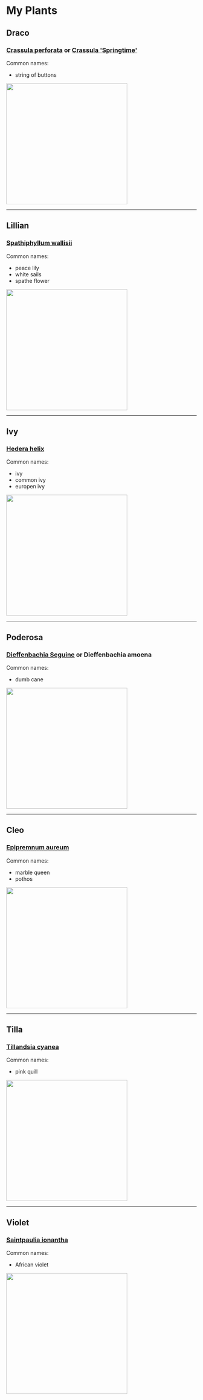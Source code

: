 # My Plants


## Draco
### [Crassula perforata](https://www.gardenia.net/plant/crassula-perforata-string-of-buttons) or [Crassula 'Springtime'](https://www.succulentsandsunshine.com/types-of-succulents/crassula-springtime/)

Common names:
- string of buttons

<img src="https://www.viveiroserafins.pt/images/stories/virtuemart/product/Crassula-perforata-Thunb%201.jpg" width=320px height=320px>

---
## Lillian
### [Spathiphyllum wallisii](https://www.gardenersworld.com/house-plants/how-to-grow-peace-lily/)

Common names: 
- peace lily
- white sails
- spathe flower

<img src="https://images.immediate.co.uk/production/volatile/sites/10/2021/05/2048x1365-Peace-lily-SEO-Chelsea_Flower_Show_2018_PDB_21_5_18_0536-65f6c31.jpg?quality=90&webp=true&resize=320,320" width=320px height=320px>

---
## Ivy
### [Hedera helix](https://www.patchplants.com/gb/en/read/plant-care/complete-guide-to-ivy-care/)

Common names:
- ivy
- common ivy
- europen ivy

<img src="https://bloomscape.com/wp-content/uploads/2021/12/Bloomscape_IvyGlacier_small_Detail-scaled.jpg?ver=639542" width=320px height=320px>

---
## Poderosa
### [Dieffenbachia Seguine](https://www.thespruce.com/dieffenbachia-seguine-growing-guide-8417195) or Dieffenbachia amoena

Common names:
- dumb cane

<img src="https://www.thespruce.com/thmb/ZeWCJuwzOfvDbNErXhWhR6uEB2g=/750x0/filters:no_upscale():max_bytes(150000):strip_icc():format(webp)/GettyImages-1197293415-ecb8ddb2173e4c17baab570e37c524e4.jpg" width=320px height=320px>

---
## Cleo
### [Epipremnum aureum](https://www.thespruce.com/marble-queen-pothos-plant-profile-5206131)

Common names:
- marble queen
- pothos

<img src="https://www.thespruce.com/thmb/DAYKfRmgORWtoDQOpbu-ropH5dU=/750x0/filters:no_upscale():max_bytes(150000):strip_icc():format(webp)/marble-queen-pothos-plant-profile-5206131-hero-19b8dca0cf9e407b87a6f93e50054ed3.jpg" width=320px height=320px>

---
## Tilla
### [Tillandsia cyanea](https://www.guide-to-houseplants.com/pink-quill.html)

Common names:
- pink quill

<img src="https://www.guide-to-houseplants.com/images/pink-quill-flowering.jpg" width=320px height=320px>

---
## Violet
### [Saintpaulia ionantha](https://www.gardenia.net/plant/saintpaulia-ionantha-african-violet)

Common names:
- African violet

<img src="https://www.gardenia.net/wp-content/uploads/2023/08/shutterstock_671105371.jpg" width=320px height=320px>
